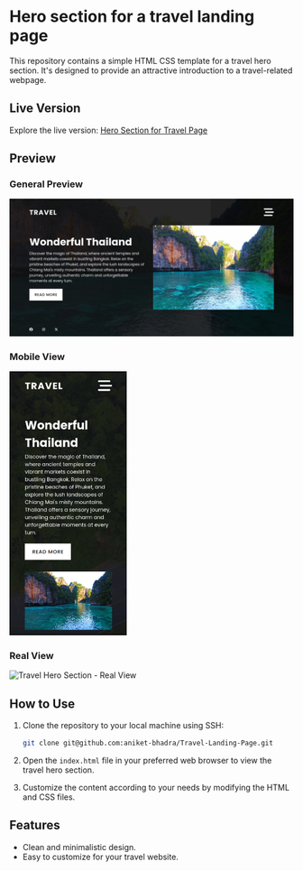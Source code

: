 # Hero section for a travel landing page

This repository contains a simple HTML CSS template for a travel hero section. It's designed to provide an attractive introduction to a travel-related webpage.

## Live Version

Explore the live version: [Hero Section for Travel Page](https://aniket-bhadra.github.io/Travel-Landing-Page/)

## Preview

### General Preview
![Travel Hero Section - General](https://github.com/aniket-bhadra/Travel-Landing-Page/blob/main/images/travel_page.png?raw=true)

### Mobile View
![Travel Hero Section - Mobile](https://github.com/aniket-bhadra/Travel-Landing-Page/blob/main/images/mobile-devices.png?raw=true)

### Real View
![Travel Hero Section - Real View](https://github.com/aniket-bhadra/Travel-Landing-Page/blob/main/images/travel-final.gif?raw=true)


## How to Use

1. Clone the repository to your local machine using SSH:

    ```bash
    git clone git@github.com:aniket-bhadra/Travel-Landing-Page.git
    ```

2. Open the `index.html` file in your preferred web browser to view the travel hero section.

3. Customize the content according to your needs by modifying the HTML and CSS files.

## Features

- Clean and minimalistic design.
- Easy to customize for your travel website.

